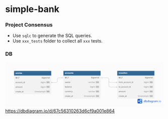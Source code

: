 # simple-bank

### Project Consensus

- Use `sqlc` to generate the SQL queries.
- Use `xxx_tests` folder to collect all `xxx` tests.

### DB

![image](./assets/db-diagram.png)
https://dbdiagram.io/d/67c56310263d6cf9a001e864
